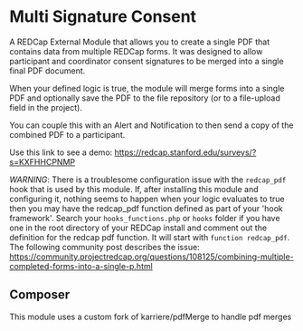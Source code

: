 # Multi Signature Consent

A REDCap External Module that allows you to create a single PDF that contains data from multiple REDCap forms.  It was designed to allow participant and coordinator consent signatures to be merged into a single final PDF document.

When your defined logic is true, the module will merge forms into a single PDF and optionally save the PDF to the file repository (or to a file-upload field in the project).

You can couple this with an Alert and Notification to then send a copy of the combined PDF to a participant.

Use this link to see a demo: https://redcap.stanford.edu/surveys/?s=KXFHHCPNMP

*WARNING*: There is a troublesome configuration issue with the `redcap_pdf` hook that is used by this module.  If, after installing this module and configuring it, nothing seems to happen when your logic evaluates to true then you may have the redcap_pdf function defined as part of your 'hook framework'.  Search your `hooks_functions.php` or  `hooks` folder if you have one in the root directory of your REDCap install and comment out the definition for the redcap pdf function.  It will start with `function redcap_pdf`.  The following community post describes the issue:
https://community.projectredcap.org/questions/108125/combining-multiple-completed-forms-into-a-single-p.html



## Composer
This module uses a custom fork of karriere/pdfMerge to handle pdf merges
